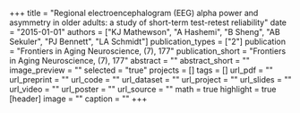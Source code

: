 +++
title = "Regional electroencephalogram (EEG) alpha power and asymmetry in older adults: a study of short-term test-retest reliability"
date = "2015-01-01"
authors = ["KJ Mathewson", "A Hashemi", "B Sheng", "AB Sekuler", "PJ Bennett", "LA Schmidt"]
publication_types = ["2"]
publication = "Frontiers in Aging Neuroscience, (7), 177"
publication_short = "Frontiers in Aging Neuroscience, (7), 177"
abstract = ""
abstract_short = ""
image_preview = ""
selected = "true"
projects = []
tags = []
url_pdf = ""
url_preprint = ""
url_code = ""
url_dataset = ""
url_project = ""
url_slides = ""
url_video = ""
url_poster = ""
url_source = ""
math = true
highlight = true
[header]
image = ""
caption = ""
+++

